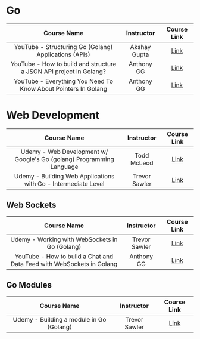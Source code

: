 # Go

|                            Course Name                             |  Instructor  |                                Course Link                                 |
| :----------------------------------------------------------------: | :----------: | :------------------------------------------------------------------------: |
|       YouTube - Structuring Go (Golang) Applications (APIs)        | Akshay Gupta | [Link](https://www.youtube.com/watch?v=PVqFi5qrJwA&ab_channel=AkshayGupta) |
| YouTube - How to build and structure a JSON API project in Golang? |  Anthony GG  |  [Link](https://www.youtube.com/watch?v=CJfE9kD_i7Q&ab_channel=AnthonyGG)  |
|   YouTube - Everything You Need To Know About Pointers In Golang   |  Anthony GG  |  [Link](https://www.youtube.com/watch?v=mqH21m0MsWk&ab_channel=AnthonyGG)  |

# Web Development

|                             Course Name                              |  Instructor   |                              Course Link                               |
| :------------------------------------------------------------------: | :-----------: | :--------------------------------------------------------------------: |
| Udemy - Web Development w/ Google's Go (golang) Programming Language |  Todd McLeod  |     [Link](https://www.udemy.com/course/go-programming-language/)      |
|    Udemy - Building Web Applications with Go - Intermediate Level    | Trevor Sawler | [Link](https://www.udemy.com/course/vue-with-test-driven-development/) |

## Web Sockets

|                              Course Name                              |  Instructor   |                             Course Link                             |
| :-------------------------------------------------------------------: | :-----------: | :-----------------------------------------------------------------: |
|            Udemy - Working with WebSockets in Go (Golang)             | Trevor Sawler | [Link](https://www.udemy.com/course/working-with-websockets-in-go/) |
| YouTube - How to build a Chat and Data Feed with WebSockets in Golang |  Anthony GG   |         [Link](https://www.youtube.com/watch?v=JuUAEYLkGbM)         |

## Go Modules

|               Course Name                |  Instructor   |                             Course Link                              |
| :--------------------------------------: | :-----------: | :------------------------------------------------------------------: |
| Udemy - Building a module in Go (Golang) | Trevor Sawler | [Link](https://www.udemy.com/course/building-a-module-in-go-golang/) |

